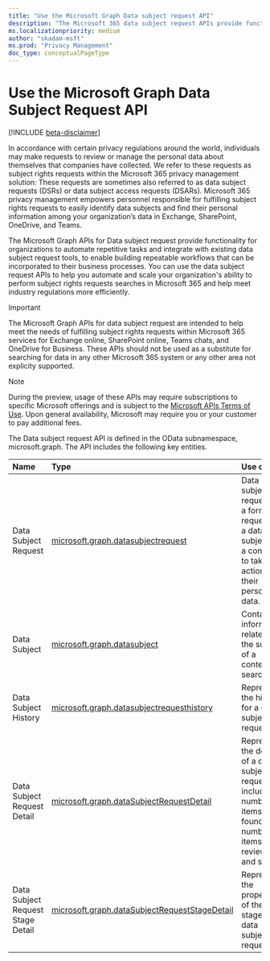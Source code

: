 ```yaml
---
title: "Use the Microsoft Graph Data subject request API"
description: "The Microsoft 365 data subject request APIs provide functionality for organizations to automate repetitive tasks and integrate with their existing data subject request tools to build repeatable workflows that can help meet industry regulations. You can use the Data subject request APIs to help with your legal needs."
ms.localizationpriority: medium
author: "skadam-msft"
ms.prod: "Privacy Management"
doc_type: conceptualPageType
---
```


# Use the Microsoft Graph Data Subject Request API

[!INCLUDE [beta-disclaimer](../../includes/beta-disclaimer.md)]

In accordance with certain privacy regulations around the world, individuals may make requests to review or manage the personal data about themselves that companies have collected. We refer to these requests as subject rights requests within the Microsoft 365 privacy management solution: These requests are sometimes also referred to as data subject requests (DSRs) or data subject access requests (DSARs). Microsoft 365 privacy management empowers personnel responsible for fulfilling subject rights requests to easily identify data subjects and find their personal information among your organization’s data in Exchange, SharePoint, OneDrive, and Teams. 

The Microsoft Graph APIs for Data subject request provide functionality for organizations to automate repetitive tasks and integrate with existing data subject request tools, to enable building repeatable workflows that can be incorporated to their business processes. You can use the data subject request APIs to help you automate and scale your organization's ability to perform subject rights requests searches in Microsoft 365 and help meet industry regulations more efficiently.

> [!IMPORTANT]
> The Microsoft Graph APIs for data subject request are intended to help meet the needs of fulfilling subject rights requests within Microsoft 365 services for Exchange online, SharePoint online, Teams chats, and OneDrive for Business. These APIs should not be used as a substitute for searching for data in any other Microsoft 365 system or any other area not explicity supported.

> [!NOTE]
> During the preview, usage of these APIs may require subscriptions to specific Microsoft offerings and is subject to the [Microsoft APIs Terms of Use](/legal/microsoft-apis/terms-of-use?context=graph%252fcontext).  Upon general availability, Microsoft may require you or your customer to pay additional fees.
>
> 

The Data subject request API is defined in the OData subnamespace, microsoft.graph. The API includes the following key entities.

| Name | Type       | Use case |
|:-|:-|:-|
| Data Subject Request | [microsoft.graph.datasubjectrequest](datasubjectrequest.md) | Data subject request is a formal request by a data subject to a controller to take an action on their personal data. |
| Data Subject | [microsoft.graph.datasubject](datasubject.md) | Contains information related to the subject of a content search. |
| Data Subject History | [microsoft.graph.datasubjectrequesthistory](datasubjectrequesthistory.md) | Represents the history for a data subject request. |
| Data Subject Request Detail | [microsoft.graph.dataSubjectRequestDetail](dataSubjectRequestDetail.md) | Represents the details of a data subject request, including number of items found, number of items reviewed, and so on. |
| Data Subject Request Stage Detail | [microsoft.graph.dataSubjectRequestStageDetail](dataSubjectRequestStageDetail.md) | Represents the properties of the stages of a data subject request. |



